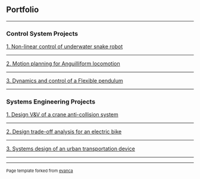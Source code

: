 ## Portfolio

---

### Control System Projects

[1. Non-linear control of underwater snake robot](/snake_sample_page)


---
[2. Motion planning for Anguilliform locomotion](/Caterpillar)


---
[3. Dynamics and control of a Flexible pendulum](/flex_pend)

---



### Systems Engineering Projects

[1. Design V&V of a crane anti-collision system](https://drive.google.com/open?id=1qG89SA1uMuKAB71f8-gZlZCMjrQReXL-)

---
[2. Design trade-off analysis for an electric bike](/ense622)

---
[3. Systems design of an urban transportation device](/ense621)


---




---
<p style="font-size:11px">Page template forked from <a href="https://github.com/evanca/quick-portfolio">evanca</a></p>
<!-- Remove above link if you don't want to attibute -->
